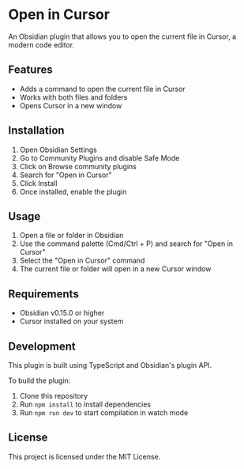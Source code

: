 # Open in Cursor

An Obsidian plugin that allows you to open the current file in Cursor, a modern code editor.

## Features

- Adds a command to open the current file in Cursor
- Works with both files and folders
- Opens Cursor in a new window

## Installation

1. Open Obsidian Settings
2. Go to Community Plugins and disable Safe Mode
3. Click on Browse community plugins
4. Search for "Open in Cursor"
5. Click Install
6. Once installed, enable the plugin

## Usage

1. Open a file or folder in Obsidian
2. Use the command palette (Cmd/Ctrl + P) and search for "Open in Cursor"
3. Select the "Open in Cursor" command
4. The current file or folder will open in a new Cursor window

## Requirements

- Obsidian v0.15.0 or higher
- Cursor installed on your system

## Development

This plugin is built using TypeScript and Obsidian's plugin API.

To build the plugin:

1. Clone this repository
2. Run `npm install` to install dependencies
3. Run `npm run dev` to start compilation in watch mode

## License

This project is licensed under the MIT License.
